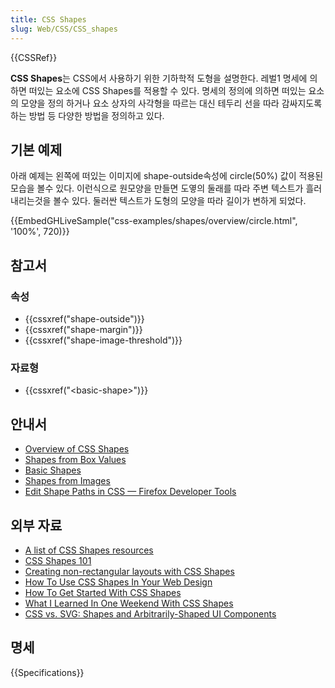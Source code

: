 ```yaml
---
title: CSS Shapes
slug: Web/CSS/CSS_shapes
---
```


{{CSSRef}}

**CSS Shapes**는 CSS에서 사용하기 위한 기하학적 도형을 설명한다. 레벌1 명세에 의하면 떠있는 요소에 CSS Shapes를 적용할 수 있다. 명세의 정의에 의하면 떠있는 요소의 모양을 정의 하거나 요소 상자의 사각형을 따르는 대신 테두리 선을 따라 감싸지도록 하는 방법 등 다양한 방법을 정의하고 있다.

## 기본 예제

아래 예제는 왼쪽에 떠있는 이미지에 shape-outside속성에 circle(50%) 값이 적용된 모습을 볼수 있다. 이런식으로 원모양을 만들면 도옇의 둘래를 따라 주변 텍스트가 흘러내리는것을 볼수 있다. 둘러싼 텍스트가 도형의 모양을 따라 길이가 변하게 되었다.

{{EmbedGHLiveSample("css-examples/shapes/overview/circle.html", '100%', 720)}}

## 참고서

### 속성

- {{cssxref("shape-outside")}}
- {{cssxref("shape-margin")}}
- {{cssxref("shape-image-threshold")}}

### 자료형

- {{cssxref("&lt;basic-shape&gt;")}}

## 안내서

- [Overview of CSS Shapes](/ko/docs/Web/CSS/CSS_Shapes/Overview_of_CSS_Shapes)
- [Shapes from Box Values](/ko/docs/Web/CSS/CSS_Shapes/Shapes_From_Box_Values)
- [Basic Shapes](/ko/docs/Web/CSS/CSS_Shapes/Basic_Shapes)
- [Shapes from Images](/ko/docs/Web/CSS/CSS_Shapes/Shapes_From_Images)
- [Edit Shape Paths in CSS — Firefox Developer Tools](/ko/docs/Tools/Page_Inspector/How_to/Edit_CSS_shapes)

## 외부 자료

- [A list of CSS Shapes resources](https://codepen.io/KristopherVanSant/post/css-shapes-resources)
- [CSS Shapes 101](https://alistapart.com/article/css-shapes-101)
- [Creating non-rectangular layouts with CSS Shapes](https://www.sarasoueidan.com/blog/css-shapes/)
- [How To Use CSS Shapes In Your Web Design](https://webdesign.tutsplus.com/tutorials/how-to-use-css-shapes-in-your-web-design--cms-27498)
- [How To Get Started With CSS Shapes](https://www.webdesignerdepot.com/2015/03/how-to-get-started-with-css-shapes/)
- [What I Learned In One Weekend With CSS Shapes](https://medium.com/@MHarreither/what-i-learned-in-one-weekend-with-css-shapes-66ae9be69cc5)
- [CSS vs. SVG: Shapes and Arbitrarily-Shaped UI Components](https://theblog.adobe.com/css-vs-svg-shapes-and-arbitrarily-shaped-ui-components/)

## 명세

{{Specifications}}
